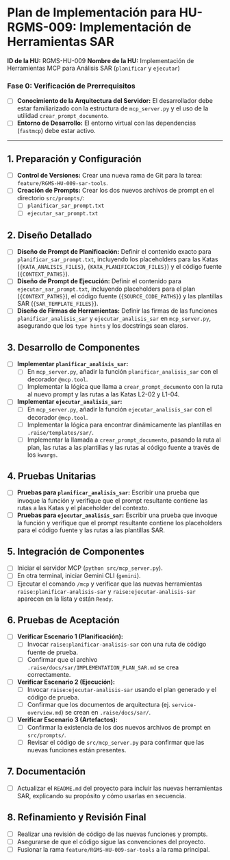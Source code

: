 # Plan de Implementación para HU-RGMS-009: Implementación de Herramientas SAR

**ID de la HU:** RGMS-HU-009
**Nombre de la HU:** Implementación de Herramientas MCP para Análisis SAR (`planificar` y `ejecutar`)

### Fase 0: Verificación de Prerrequisitos

*   [ ] **Conocimiento de la Arquitectura del Servidor:** El desarrollador debe estar familiarizado con la estructura de `mcp_server.py` y el uso de la utilidad `crear_prompt_documento`.
*   [ ] **Entorno de Desarrollo:** El entorno virtual con las dependencias (`fastmcp`) debe estar activo.

---

## 1. Preparación y Configuración

- [ ] **Control de Versiones:** Crear una nueva rama de Git para la tarea: `feature/RGMS-HU-009-sar-tools`.
- [ ] **Creación de Prompts:** Crear los dos nuevos archivos de prompt en el directorio `src/prompts/`:
    - [ ] `planificar_sar_prompt.txt`
    - [ ] `ejecutar_sar_prompt.txt`

## 2. Diseño Detallado

- [ ] **Diseño de Prompt de Planificación:** Definir el contenido exacto para `planificar_sar_prompt.txt`, incluyendo los placeholders para las Katas (`{KATA_ANALISIS_FILES}`, `{KATA_PLANIFICACION_FILES}`) y el código fuente (`{CONTEXT_PATHS}`).
- [ ] **Diseño de Prompt de Ejecución:** Definir el contenido para `ejecutar_sar_prompt.txt`, incluyendo placeholders para el plan (`{CONTEXT_PATHS}`), el código fuente (`{SOURCE_CODE_PATHS}`) y las plantillas SAR (`{SAR_TEMPLATE_FILES}`).
- [ ] **Diseño de Firmas de Herramientas:** Definir las firmas de las funciones `planificar_analisis_sar` y `ejecutar_analisis_sar` en `mcp_server.py`, asegurando que los `type hints` y los docstrings sean claros.

## 3. Desarrollo de Componentes

- [ ] **Implementar `planificar_analisis_sar`:**
    - [ ] En `mcp_server.py`, añadir la función `planificar_analisis_sar` con el decorador `@mcp.tool`.
    - [ ] Implementar la lógica que llama a `crear_prompt_documento` con la ruta al nuevo prompt y las rutas a las Katas L2-02 y L1-04.
- [ ] **Implementar `ejecutar_analisis_sar`:**
    - [ ] En `mcp_server.py`, añadir la función `ejecutar_analisis_sar` con el decorador `@mcp.tool`.
    - [ ] Implementar la lógica para encontrar dinámicamente las plantillas en `.raise/templates/sar/`.
    - [ ] Implementar la llamada a `crear_prompt_documento`, pasando la ruta al plan, las rutas a las plantillas y las rutas al código fuente a través de los `kwargs`.

## 4. Pruebas Unitarias

- [ ] **Pruebas para `planificar_analisis_sar`:** Escribir una prueba que invoque la función y verifique que el prompt resultante contiene las rutas a las Katas y el placeholder del contexto.
- [ ] **Pruebas para `ejecutar_analisis_sar`:** Escribir una prueba que invoque la función y verifique que el prompt resultante contiene los placeholders para el código fuente y las rutas a las plantillas SAR.

## 5. Integración de Componentes

- [ ] Iniciar el servidor MCP (`python src/mcp_server.py`).
- [ ] En otra terminal, iniciar Gemini CLI (`gemini`).
- [ ] Ejecutar el comando `/mcp` y verificar que las nuevas herramientas `raise:planificar-analisis-sar` y `raise:ejecutar-analisis-sar` aparecen en la lista y están `Ready`.

## 6. Pruebas de Aceptación

- [ ] **Verificar Escenario 1 (Planificación):**
    - [ ] Invocar `raise:planificar-analisis-sar` con una ruta de código fuente de prueba.
    - [ ] Confirmar que el archivo `.raise/docs/sar/IMPLEMENTATION_PLAN_SAR.md` se crea correctamente.
- [ ] **Verificar Escenario 2 (Ejecución):**
    - [ ] Invocar `raise:ejecutar-analisis-sar` usando el plan generado y el código de prueba.
    - [ ] Confirmar que los documentos de arquitectura (ej. `service-overview.md`) se crean en `.raise/docs/sar/`.
- [ ] **Verificar Escenario 3 (Artefactos):**
    - [ ] Confirmar la existencia de los dos nuevos archivos de prompt en `src/prompts/`.
    - [ ] Revisar el código de `src/mcp_server.py` para confirmar que las nuevas funciones están presentes.

## 7. Documentación

- [ ] Actualizar el `README.md` del proyecto para incluir las nuevas herramientas SAR, explicando su propósito y cómo usarlas en secuencia.

## 8. Refinamiento y Revisión Final

- [ ] Realizar una revisión de código de las nuevas funciones y prompts.
- [ ] Asegurarse de que el código sigue las convenciones del proyecto.
- [ ] Fusionar la rama `feature/RGMS-HU-009-sar-tools` a la rama principal.